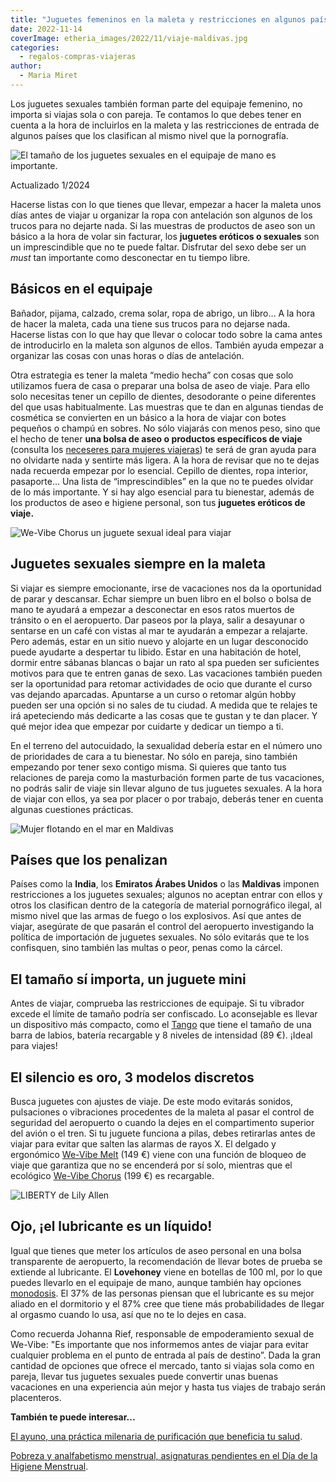 ```yaml
---
title: "Juguetes femeninos en la maleta y restricciones en algunos países"
date: 2022-11-14
coverImage: etheria_images/2022/11/viaje-maldivas.jpg
categories: 
  - regalos-compras-viajeras
author: 
  - Maria Miret
---
```


Los juguetes sexuales también forman parte del equipaje femenino, no importa si viajas 
sola o con pareja. Te contamos lo que debes tener en cuenta a la hora de incluirlos en 
la maleta y las restricciones de entrada de algunos países que los clasifican al mismo 
nivel que la pornografía. 

![El tamaño de los juguetes sexuales en el equipaje de mano es importante.](etheria_images/2022/11/juguetes-sexuales-viaje.jpg "El tamaño de los juguetes sexuales en el equipaje de mano es importante.")

Actualizado 1/2024 

Hacerse listas con lo que tienes que llevar, empezar a hacer la maleta unos días antes 
de viajar u organizar la ropa con antelación son algunos de los trucos para no dejarte 
nada. Si las muestras de productos de aseo son un básico a la hora de volar sin 
facturar, los **juguetes eróticos o sexuales** son un imprescindible que no te puede 
faltar. Disfrutar del sexo debe ser un _must_ tan importante como desconectar en tu 
tiempo libre. 

## Básicos en el equipaje

Bañador, pijama, calzado, crema solar, ropa de abrigo, un libro… A la hora de hacer la 
maleta, cada una tiene sus trucos para no dejarse nada. Hacerse listas con lo que hay 
que llevar o colocar todo sobre la cama antes de introducirlo en la maleta son algunos 
de ellos. También ayuda empezar a organizar las cosas con unas horas o días de 
antelación. 

Otra estrategia es tener la maleta “medio hecha” con cosas que solo utilizamos fuera de 
casa o preparar una bolsa de aseo de viaje. Para ello solo necesitas tener un cepillo de 
dientes, desodorante o peine diferentes del que usas habitualmente. Las muestras que te 
dan en algunas tiendas de cosmética se convierten en un básico a la hora de viajar con 
botes pequeños o champú en sobres. No sólo viajarás con menos peso, sino que el hecho de 
tener **una bolsa de aseo o productos específicos de viaje** (consulta los [neceseres 
para mujeres 
viajeras](https://etheriamagazine.com/2019/10/10/10-neceseres-viaje-o-regalos-para-mujeres-viajeras/)) 
te será de gran ayuda para no olvidarte nada y sentirte más ligera. A la hora de revisar 
que no te dejas nada recuerda empezar por lo esencial. Cepillo de dientes, ropa 
interior, pasaporte… Una lista de “imprescindibles” en la que no te puedes olvidar de lo 
más importante. Y si hay algo esencial para tu bienestar, además de los productos de 
aseo e higiene personal, son tus **juguetes eróticos de viaje.** 

![We-Vibe Chorus un juguete sexual ideal para viajar](etheria_images/2022/11/We-Vibe-Chorus-pink.jpg "© We-Vibe Chorus.")

## Juguetes sexuales siempre en la maleta

Si viajar es siempre emocionante, irse de vacaciones nos da la oportunidad de parar y 
descansar. Echar siempre un buen libro en el bolso o bolsa de mano te ayudará a empezar 
a desconectar en esos ratos muertos de tránsito o en el aeropuerto. Dar paseos por la 
playa, salir a desayunar o sentarse en un café con vistas al mar te ayudarán a empezar a 
relajarte. Pero además, estar en un sitio nuevo y alojarte en un lugar desconocido puede 
ayudarte a despertar tu libido. Estar en una habitación de hotel, dormir entre sábanas 
blancas o bajar un rato al spa pueden ser suficientes motivos para que te entren ganas 
de sexo. Las vacaciones también pueden ser la oportunidad para retomar actividades de 
ocio que durante el curso vas dejando aparcadas. Apuntarse a un curso o retomar algún 
hobby pueden ser una opción si no sales de tu ciudad. A medida que te relajes te irá 
apeteciendo más dedicarte a las cosas que te gustan y te dan placer. Y qué mejor idea 
que empezar por cuidarte y dedicar un tiempo a ti. 

En el terreno del autocuidado, la sexualidad debería estar en el número uno de 
prioridades de cara a tu bienestar. No sólo en pareja, sino también empezando por tener 
sexo contigo misma. Si quieres que tanto tus relaciones de pareja como la masturbación 
formen parte de tus vacaciones, no podrás salir de viaje sin llevar alguno de tus 
juguetes sexuales. A la hora de viajar con ellos, ya sea por placer o por trabajo, 
deberás tener en cuenta algunas cuestiones prácticas. 

![Mujer flotando en el mar en Maldivas](etheria_images/2022/11/viaje-maldivas.jpg "Vacaciones en Maldivas. © Ishan Seefromthesky")

## Países que los penalizan

Países como la **India**, los **Emiratos Árabes Unidos** o las **Maldivas** imponen 
restricciones a los juguetes sexuales; algunos no aceptan entrar con ellos y otros los 
clasifican dentro de la categoría de material pornográfico ilegal, al mismo nivel que 
las armas de fuego o los explosivos. Así que antes de viajar, asegúrate de que pasarán 
el control del aeropuerto investigando la política de importación de juguetes sexuales. 
No sólo evitarás que te los confisquen, sino también las multas o peor, penas como la 
cárcel. 

## El tamaño sí importa, un juguete mini

Antes de viajar, comprueba las restricciones de equipaje. Si tu vibrador excede el 
límite de tamaño podría ser confiscado. Lo aconsejable es llevar un dispositivo más 
compacto, como el [Tango](https://amzn.to/3A435ab) que tiene el tamaño de una barra de 
labios, batería recargable y 8 niveles de intensidad (89 €). ¡Ideal para viajes! 

## El silencio es oro, 3 modelos discretos

Busca juguetes con ajustes de viaje. De este modo evitarás sonidos, pulsaciones o 
vibraciones procedentes de la maleta al pasar el control de seguridad del aeropuerto o 
cuando la dejes en el compartimento superior del avión o el tren. Si tu juguete funciona 
a pilas, debes retirarlas antes de viajar para evitar que salten las alarmas de rayos X. 
El delgado y ergonómico [We-Vibe Melt](https://amzn.to/3Em6pQx) (149 €) viene con una 
función de bloqueo de viaje que garantiza que no se encenderá por sí solo, mientras que 
el ecológico [We-Vibe Chorus](https://amzn.to/3tigNSX) (199 €) es recargable. 

![LIBERTY de Lily Allen](etheria_images/2022/11/Womanizer-Liberty.jpg "© LIBERTY de Lily Allen.")

## Ojo, ¡el lubricante es un líquido!

Igual que tienes que meter los artículos de aseo personal en una bolsa transparente de 
aeropuerto, la recomendación de llevar botes de prueba se extiende al lubricante. El 
**Lovehoney** viene en botellas de 100 ml, por lo que puedes llevarlo en el equipaje de 
mano, aunque también hay opciones [monodosis](https://amzn.to/3WQ8X0s). El 37% de las 
personas piensan que el lubricante es su mejor aliado en el dormitorio y el 87% cree que 
tiene más probabilidades de llegar al orgasmo cuando lo usa, así que no te lo dejes en 
casa. 

Como recuerda Johanna Rief, responsable de empoderamiento sexual de We-Vibe: "Es 
importante que nos informemos antes de viajar para evitar cualquier problema en el punto 
de entrada al país de destino”. Dada la gran cantidad de opciones que ofrece el mercado, 
tanto si viajas sola como en pareja, llevar tus juguetes sexuales puede convertir unas 
buenas vacaciones en una experiencia aún mejor y hasta tus viajes de trabajo serán 
placenteros. 

**También te puede interesar...** 

[El ayuno, una práctica milenaria de purificación que beneficia tu 
salud](https://etheriamagazine.com/2021/02/17/beneficios-del-ayuno-intermitente-para-la-salud/). 

[Pobreza y analfabetismo menstrual, asignaturas pendientes en el Día de la Higiene 
Menstrual](https://etheriamagazine.com/2022/05/27/dia-higiene-menstrual/).
